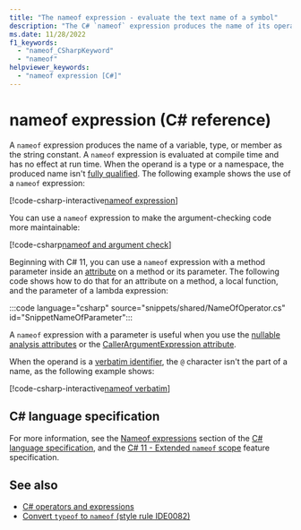 ```yaml
---
title: "The nameof expression - evaluate the text name of a symbol"
description: "The C# `nameof` expression produces the name of its operand. You use it whenever you need to use the name of a symbol as text"
ms.date: 11/28/2022
f1_keywords:
  - "nameof_CSharpKeyword"
  - "nameof"
helpviewer_keywords:
  - "nameof expression [C#]"
---
```

# nameof expression (C# reference)

<!-- Note that all remaining acrolinx issues are because acrolinx things "nameof" is mis-spelled. -->

A `nameof` expression produces the name of a variable, type, or member as the string constant. A `nameof` expression is evaluated at compile time and has no effect at run time. When the operand is a type or a namespace, the produced name isn't [fully qualified](~/_csharpstandard/standard/basic-concepts.md#783-fully-qualified-names). The following example shows the use of a `nameof` expression:

[!code-csharp-interactive[nameof expression](snippets/shared/NameOfOperator.cs#Examples)]

You can use a `nameof` expression to make the argument-checking code more maintainable:

[!code-csharp[nameof and argument check](snippets/shared/NameOfOperator.cs#ExceptionMessage)]

Beginning with C# 11, you can use a `nameof` expression with a method parameter inside an [attribute](../../advanced-topics/reflection-and-attributes/index.md) on a method or its parameter. The following code shows how to do that for an attribute on a method, a local function, and the parameter of a lambda expression:

:::code language="csharp" source="snippets/shared/NameOfOperator.cs" id="SnippetNameOfParameter":::

A `nameof` expression with a parameter is useful when you use the [nullable analysis attributes](../attributes/nullable-analysis.md) or the [CallerArgumentExpression attribute](../attributes/caller-information.md#argument-expressions).

When the operand is a [verbatim identifier](../tokens/verbatim.md), the `@` character isn't the part of a name, as the following example shows:

[!code-csharp-interactive[nameof verbatim](snippets/shared/NameOfOperator.cs#Verbatim)]

## C# language specification

For more information, see the [Nameof expressions](~/_csharpstandard/standard/expressions.md#12823-the-nameof-operator) section of the [C# language specification](~/_csharpstandard/standard/README.md), and the [C# 11 - Extended `nameof` scope](~/_csharplang/proposals/csharp-11.0/extended-nameof-scope.md) feature specification.

## See also

- [C# operators and expressions](index.md)
- [Convert `typeof` to `nameof` (style rule IDE0082)](../../../fundamentals/code-analysis/style-rules/ide0082.md)
